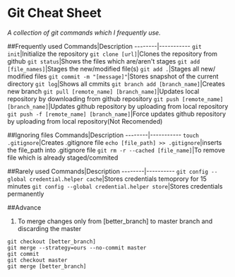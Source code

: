 Git Cheat Sheet
====================
_A collection of git commands which I frequently use._

##Frequently used
Commands|Description
--------|-----------
`git init`|Initialize the repository
`git clone [url]`|Clones the repository from github
`git status`|Shows the files which are/aren't stages
`git add [file_names]`|Stages the new/modified file(s) 
`git add .`|Stages all new/ modified files
`git commit -m "[message]"`|Stores snapshot of the current directory
`git log`|Shows all cmmits
`git branch add [branch_name]`|Creates new branch
`git pull [remote_name] [branch_name]`|Updates local repository by downloading from github repository
`git push [remote_name] [branch_name]`|Updates github repository by uploading from local repository
`git push -f [remote_name] [branch_name]`|Force updates github repository by uploading from local repository(Not Recomended)

##Ignoring files
Commands|Description
--------|-----------
`touch .gitignore`|Creates .gitignore file
`echo [file_path] >> .gitignore`|inserts the file_path into .gitignore file
`git rm -r --cached [file_name]`|To remove file which is already staged/commited

##Rarely used
Commands|Description
--------|----------
`git config --global credential.helper cache`|Stores credentials temoprory for 15 minutes
`git config --global credential.helper store`|Stores credentials permanently

##Advance
1. To merge changes only from [better_branch] to master branch and discarding the master
```
git checkout [better_branch]
git merge --strategy=ours --no-commit master
git commit 
git checkout master
git merge [better_branch]
```